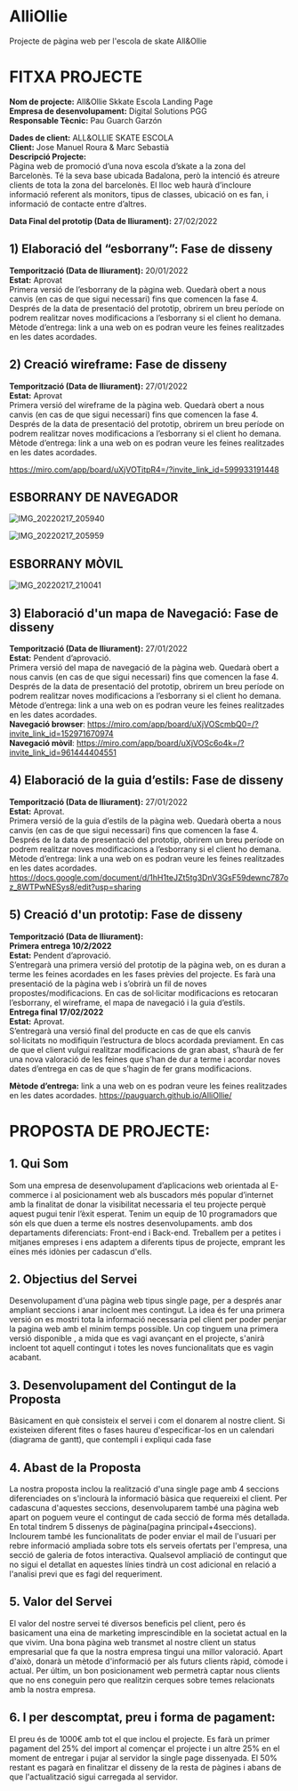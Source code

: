 # AlliOllie
Projecte de pàgina web per l'escola de skate All&amp;Ollie


# FITXA PROJECTE

**Nom de projecte:** All&Ollie Skkate Escola Landing Page  
**Empresa de desenvolupament:**  Digital Solutions PGG   
**Responsable Tècnic:** Pau Guarch Garzón    


**Dades de client:** ALL&OLLIE SKATE ESCOLA  
**Client:** Jose Manuel Roura & Marc Sebastià  
**Descripció Projecte:**   
Pàgina web de promoció d’una nova escola d’skate a la zona del Barcelonès. Té la seva base ubicada Badalona, però la intenció és atreure clients de tota la zona del barcelonès. El lloc web haurà d’incloure informació referent als monitors, tipus de classes, ubicació on es fan, i informació de contacte entre d’altres.

**Data Final del prototip (Data de lliurament):** 27/02/2022

## 1) Elaboració del “esborrany”: Fase de disseny
**Temporització (Data de lliurament):** 20/01/2022  
**Estat:** Aprovat  
Primera versió de l’esborrany de la pàgina web. Quedarà obert a nous canvis (en cas de que sigui necessari) fins que comencen la fase 4. Després de la data de presentació del prototip, obrirem un breu període on podrem realitzar noves modificacions a l’esborrany si el client ho demana.
Mètode d’entrega: link a una web on es podran veure les feines realitzades en les dates acordades.


## 2) Creació wireframe: Fase de disseny
**Temporització (Data de lliurament):** 27/01/2022  
**Estat:** Aprovat  
Primera versió del wireframe de la pàgina web. Quedarà obert a nous canvis (en cas de que sigui necessari) fins que comencen la fase 4. Després de la data de presentació del prototip, obrirem un breu període on podrem realitzar noves modificacions a l’esborrany si el client ho demana.
Mètode d’entrega: link a una web on es podran veure les feines realitzades en les dates acordades.  
  
  https://miro.com/app/board/uXjVOTitpR4=/?invite_link_id=599933191448
## ESBORRANY DE NAVEGADOR
![IMG_20220217_205940](https://user-images.githubusercontent.com/77450987/154564398-b4fb5d95-569e-49d9-8861-a400c611e5ac.jpg)

![IMG_20220217_205959](https://user-images.githubusercontent.com/77450987/154564565-e90fc6da-4d97-4134-8167-9e2eee545b14.jpg)

## ESBORRANY MÒVIL

![IMG_20220217_210041](https://user-images.githubusercontent.com/77450987/154564955-5de4a070-ee76-4ec2-a120-0a7b850ac077.jpg)

## 3) Elaboració d'un mapa de Navegació: Fase de disseny
**Temporització (Data de lliurament):** 27/01/2022  
**Estat:** Pendent d’aprovació.  
Primera versió del mapa de navegació de la pàgina web. Quedarà obert a nous canvis (en cas de que sigui necessari) fins que comencen la fase 4. Després de la data de presentació del prototip, obrirem un breu període on podrem realitzar noves modificacions a l’esborrany si el client ho demana.
Mètode d’entrega: link a una web on es podran veure les feines realitzades en les dates acordades.  
**Navegació browser**: https://miro.com/app/board/uXjVOScmbQ0=/?invite_link_id=152971670974  
**Navegació mòvil**: https://miro.com/app/board/uXjVOSc6o4k=/?invite_link_id=961444404551

## 4) Elaboració de la guia d’estils: Fase de disseny
**Temporització (Data de lliurament):** 27/01/2022  
**Estat:** Aprovat.  
Primera versió de la guia d’estils de la pàgina web. Quedarà oberta a nous canvis (en cas de que sigui necessari) fins que comencen la fase 4. Després de la data de presentació del prototip, obrirem un breu període on podrem realitzar noves modificacions a l’esborrany si el client ho demana.
Mètode d’entrega: link a una web on es podran veure les feines realitzades en les dates acordades.
https://docs.google.com/document/d/1hH1teJZt5tg3DnV3GsF59dewnc787oz_8WTPwNESys8/edit?usp=sharing
## 5) Creació d'un prototip: Fase de disseny
**Temporització (Data de lliurament):**   
**Primera entrega 10/2/2022**    
**Estat:** Pendent d’aprovació.  
S’entregarà una primera versió del prototip de la pàgina web, on es duran a terme les feines acordades en les fases prèvies del projecte. Es farà una presentació de la pàgina web i s’obrirà un fil de noves propostes/modificacions. En cas de sol·licitar modificacions es retocaran l’esborrany, el wireframe, el mapa de navegació i la guia d’estils.  
**Entrega final 17/02/2022**  
**Estat:** Aprovat.  
S’entregarà una versió final del producte en cas de que els canvis sol·licitats no modifiquin l’estructura de blocs acordada previament.
En cas de que el client vulgui realitzar modificacions de gran abast, s’haurà de fer una nova valoració de les feines que s’han de dur a terme i acordar noves dates d’entrega en cas de que s’hagin de fer grans modificacions.   

**Mètode d’entrega:** link a una web on es podran veure les feines realitzades en les dates acordades.
https://pauguarch.github.io/AlliOllie/



# PROPOSTA DE PROJECTE:

## 1. Qui Som
Som una empresa de desenvolupament d’aplicacions web orientada al E-commerce i al posicionament web als buscadors més popular d’internet amb la finalitat de donar la visibilitat necessaria el teu projecte perquè aquest pugui tenir l’èxit esperat.
Tenim un equip de 10 programadors que són els que duen a terme els nostres desenvolupaments. amb dos departaments diferenciats: Front-end i Back-end.
Treballem per a petites i mitjanes empreses i ens adaptem a diferents tipus de projecte, emprant les eïnes més idònies per cadascun d'ells.

## 2. Objectius del Servei
Desenvolupament d'una pàgina web tipus single page, per a després anar ampliant seccions i anar incloent mes contingut. La idea és fer una primera versió on es mostri tota la informació necessaria pel client per poder penjar la pagina web amb el minim temps possible. Un cop tinguem una primera versió disponible , a mida que es vagi avançant en el projecte, s'anirà incloent tot aquell contingut i totes les noves funcionalitats que es vagin acabant.

## 3. Desenvolupament del Contingut de la Proposta
Bàsicament en què consisteix el servei i com el donarem al nostre client. Si existeixen diferent fites o fases haureu d'especificar-los en un calendari (diagrama de gantt), que contempli i expliqui cada fase

## 4. Abast de la Proposta
La nostra proposta inclou la realització d'una single page amb 4 seccions diferenciades on s'inclourà la informació bàsica que requereixi el client. Per cadascuna d'aquestes seccions, desenvoluparem també una pàgina web apart on poguem veure el contingut de cada secció de forma més detallada. En total tindrem 5 dissenys de pàgina(pagina principal+4seccions). Inclourem també les funcionalitats de poder enviar el mail de l'usuari per rebre informació ampliada sobre tots els serveis ofertats per l'empresa, una secció de galeria de fotos interactiva. 
Qualsevol ampliació de contingut que no sigui el detallat en aquestes línies tindrà un cost adicional en relació a l'analisi previ que es fagi del requeriment.

## 5. Valor del Servei
El valor del nostre servei té diversos beneficis pel client, pero és basicament una eina de marketing imprescindible en la societat actual en la que vivim. Una bona pàgina web transmet al nostre client un status empresarial que fa que la nostra empresa tingui una millor valoració. Apart d'això, donarà un mètode d'informació per als futurs clients ràpid, còmode i actual. Per últim, un bon posicionament web permetrà captar nous clients que no ens coneguin pero que realitzin cerques sobre temes relacionats amb la nostra empresa. 

## 6. I per descomptat, preu i forma de pagament:
El preu és de 1000€ amb tot el que inclou el projecte. Es farà un primer pagament del 25% del import al començar el projecte i un altre 25% en el moment de entregar i pujar al servidor la single page dissenyada. El 50% restant es pagarà en finalitzar el disseny de la resta de pàgines i abans de que l'actualització sigui carregada al servidor. 
